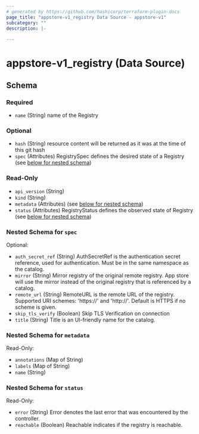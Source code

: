 ```yaml
---
# generated by https://github.com/hashicorp/terraform-plugin-docs
page_title: "appstore-v1_registry Data Source - appstore-v1"
subcategory: ""
description: |-
  
---
```


# appstore-v1_registry (Data Source)





<!-- schema generated by tfplugindocs -->
## Schema

### Required

- `name` (String) name of the Registry

### Optional

- `hash` (String) resource content will be returned as it was at the time of this git hash
- `spec` (Attributes) RegistrySpec defines the desired state of a Registry (see [below for nested schema](#nestedatt--spec))

### Read-Only

- `api_version` (String)
- `kind` (String)
- `metadata` (Attributes) (see [below for nested schema](#nestedatt--metadata))
- `status` (Attributes) RegistryStatus defines the observed state of Registry (see [below for nested schema](#nestedatt--status))

<a id="nestedatt--spec"></a>
### Nested Schema for `spec`

Optional:

- `auth_secret_ref` (String) AuthSecretRef is the authentication secret reference, used for authentication.
Must be in the same namespace as the catalog.
- `mirror` (String) Mirror registry of the original remote registry.
App store will use the mirror instead of the original registry that is referenced by a catalog.
- `remote_url` (String) RemoteURL is the remote URL of the registry. Supported URI schemes: 'https://' and 'http://'.
	Default is HTTPS if no scheme is given.
- `skip_tls_verify` (Boolean) Skip TLS Verification on connection
- `title` (String) Title is an UI-friendly name for the catalog.


<a id="nestedatt--metadata"></a>
### Nested Schema for `metadata`

Read-Only:

- `annotations` (Map of String)
- `labels` (Map of String)
- `name` (String)


<a id="nestedatt--status"></a>
### Nested Schema for `status`

Read-Only:

- `error` (String) Error denotes the last error that was encountered by the controller.
- `reachable` (Boolean) Reachable indicates if the registry is reachable.
